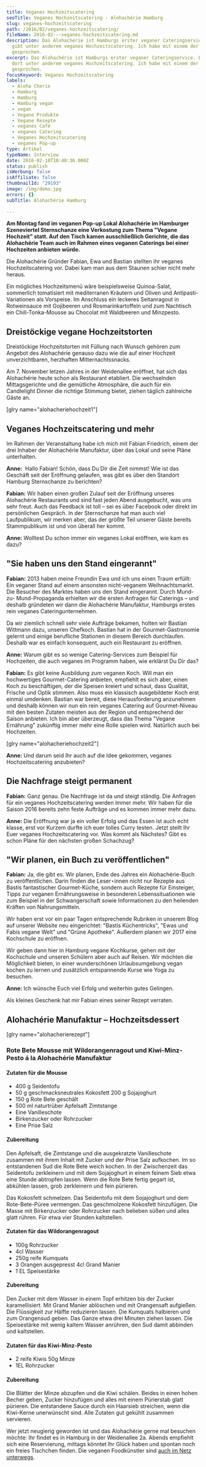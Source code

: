 ```yaml
---
title: Veganes Hochzeitscatering
seoTitle: Veganes Hochzeitscatering - Alohachérie Hamburg
slug: veganes-hochzeitscatering
path: /2016/02/veganes-hochzeitscatering/
fileName: 2016-02---veganes-hochzeitscatering.md
description: Das Alohachérie ist Hamburgs erster veganer Cateringservice. Es
  gibt unter anderem veganes Hochzeitscatering. Ich habe mit einem der Gründer
  gesprochen.
excerpt: Das Alohachérie ist Hamburgs erster veganer Cateringservice. Es gibt
  dort unter anderem veganes Hochzeitscatering. Ich habe mit einem der Gründer
  gesprochen.
focusKeyword: Veganes Hochzeitscatering
labels:
  - Aloha Cherie
  - Hamburg
  - Hamburg
  - Hamburg vegan
  - vegan
  - Vegane Produkte
  - Vegane Rezepte
  - veganes Café
  - veganes Catering
  - Veganes Hochzeitscatering
  - veganes Pop-up
type: Artikel
typeName: Interview
date: 2016-02-10T10:40:36.000Z
status: publish
isWerbung: false
isAffiliate: false
thumbnailId: "29193"
image: /img/demo.jpg
errors: {}
subTitle: Alohachérie Hamburg
  
---
```


**Am Montag fand im veganen Pop-up Lokal Alohachérie im Hamburger Szeneviertel
Sternschanze eine Verkostung zum Thema "Vegane Hochzeit" statt. Auf den Tisch
kamen ausschließlich Gerichte, die das Alohachérie Team auch im Rahmen eines
veganen Caterings bei einer Hochzeiten anbieten würde.**

Die Alohachérie Gründer Fabian, Ewa und Bastian stellten ihr veganes
Hochzeitscatering vor. Dabei kam man aus dem Staunen schier nicht mehr heraus.

Ein mögliches Hochzeitsmenü wäre beispielsweise Quinoa-Salat, sommerlich
tomatisiert mit mediterranen Kräutern und Oliven und Antipasti-Variationen als
Vorspeise. Im Anschluss ein leckeres Seitanragout in Rotweinsauce mit Gojibeeren
und Rosmarinkartoffeln und zum Nachtisch ein Chili-Tonka-Mousse au Chocolat mit
Waldbeeren und Minzpesto.

## Dreistöckige vegane Hochzeitstorten

Dreistöckige Hochzeitstorten mit Füllung nach Wunsch gehören zum Angebot des
Alohachérie genauso dazu wie die auf einer Hochzeit unverzichtbaren, herzhaften
Mitternachtssnacks.

Am 7. November letzen Jahres in der Weidenallee eröffnet, hat sich das
Alohachérie heute schon als Restaurant etabliert. Die wechselnden
Mittagsgerichte und die gemütliche Atmosphäre, die auch für ein Candlelight
Dinner die richtige Stimmung bietet, ziehen täglich zahlreiche Gäste an.

[glry name="alohacheriehochzeit1"]

## Veganes Hochzeitscatering und mehr

Im Rahmen der Veranstaltung habe ich mich mit Fabian Friedrich, einem der drei
Inhaber der Alohachérie Manufaktur, über das Lokal und seine Pläne unterhalten.

**Anne:**  Hallo Fabian! Schön, dass Du Dir die Zeit nimmst! Wie ist das
Geschäft seit der Eröffnung gelaufen, was gibt es über den Standort Hamburg
Sternschanze zu berichten?

**Fabian:** Wir haben einen großen Zulauf seit der Eröffnung unseres Alohachérie
Restaurants und sind fast jeden Abend ausgebucht, was uns sehr freut. Auch das
Feedback ist toll – sei es über Facebook oder direkt im persönlichen Gespräch.
In der Sternschanze hat man auch viel Laufpublikum, wir merken aber, das der
größte Teil unserer Gäste bereits Stammpublikum ist und von überall her kommt.

**Anne:** Wolltest Du schon immer ein veganes Lokal eröffnen, wie kam es dazu?

## "Sie haben uns den Stand eingerannt"

**Fabian:** 2013 haben meine Freundin Ewa und ich uns einen Traum erfüllt: Ein
veganer Stand auf einem ansonsten nicht-veganem Weihnachtsmarkt. Die Besucher
des Marktes haben uns den Stand eingerannt. Durch Mund-zu- Mund-Propaganda
erhielten wir die ersten Anfragen für Caterings – und deshalb gründeten wir dann
die Alohachérie Manufaktur, Hamburgs erstes rein veganes Cateringunternehmen.

Da wir ziemlich schnell sehr viele Aufträge bekamen, holten wir Bastian Wittmann
dazu, unseren Chefkoch. Bastian hat in der Gourmet-Gastronomie gelernt und
einige berufliche Stationen in diesem Bereich durchlaufen. Deshalb war es
einfach konsequent, auch ein Restaurant zu eröffnen.

**Anne:** Warum gibt es so wenige Catering-Services zum Beispiel für Hochzeiten,
die auch veganes im Programm haben, wie erklärst Du Dir das?

**Fabian:** Es gibt keine Ausbildung zum veganen Koch. Will man ein hochwertiges
Gourmet-Catering anbieten, empfiehlt es sich aber, einen Koch zu beschäftigen,
der die Speisen kreiert und schaut, dass Qualität, Frische und Optik stimmen.
Also muss ein klassisch ausgebildeter Koch erst einmal umdenken. Bastian war
bereit, diese Herausforderung anzunehmen und deshalb können wir nun ein rein
veganes Catering auf Gourmet-Niveau mit den besten Zutaten meisten aus der
Region und entsprechend der Saison anbieten. Ich bin aber überzeugt, dass das
Thema "Vegane Ernährung" zukünftig immer mehr eine Rolle spielen wird. Natürlich
auch bei Hochzeiten.

[glry name="alohacheriehochzeit2"]

**Anne:** Und darum seid Ihr auch auf die Idee gekommen, veganes
Hochzeitscatering anzubieten?

## Die Nachfrage steigt permanent

**Fabian:** Ganz genau. Die Nachfrage ist da und steigt ständig. Die Anfragen
für ein veganes Hochzeitscatering werden immer mehr. Wir haben für die Saison
2016 bereits zehn feste Aufträge und es kommen immer mehr dazu.

**Anne:** Die Eröffnung war ja ein voller Erfolg und das Essen ist auch echt
klasse, erst vor Kurzem durfte ich euer tolles Curry testen. Jetzt stellt Ihr
Euer veganes Hochzeitscatering vor. Was kommt als Nächstes? Gibt es schon Pläne
für den nächsten großen Schachzug?

## "Wir planen, ein Buch zu veröffentlichen"

**Fabian:** Ja, die gibt es. Wir planen, Ende des Jahres ein Alohachérie-Buch zu
veröffentlichen. Darin finden die Leser⋆innen nicht nur Rezepte aus Bastis
fantastischer Gourmet-Küche, sondern auch Rezepte für Einsteiger, Tipps zur
veganen Ernährungsweise in besonderen Lebenssituationen wie zum Beispiel in der
Schwangerschaft sowie Informationen zu den heilenden Kräften von
Nahrungsmitteln.

Wir haben erst vor ein paar Tagen entsprechende Rubriken in unserem Blog auf
unserer Website neu eingerichtet: "Bastis Küchentricks", "Ewas und Fabis vegane
Welt" und "Grüne Apotheke". Außerdem planen wir 2017 eine Kochschule zu
eröffnen.

Wir geben dann hier in Hamburg vegane Kochkurse, gehen mit der Kochschule und
unseren Schülern aber auch auf Reisen. Wir möchten die Möglichkeit bieten, in
einer wunderschönen Urlaubsumgebung vegan kochen zu lernen und zusätzlich
entspannende Kurse wie Yoga zu besuchen.

**Anne:** Ich wünsche Euch viel Erfolg und weiterhin gutes Gelingen.

Als kleines Geschenk hat mir Fabian eines seiner Rezept verraten.

## Alohachérie Manufaktur – Hochzeitsdessert

[glry name="alohacherierezept"]

### Rote Bete Mousse mit Wildorangenragout und Kiwi-Minz-Pesto á la Alohachérie Manufaktur

#### Zutaten für die Mousse

- 400 g Seidentofu
- 50 g geschmacksneutrales Kokosfett 200 g Sojajoghurt
- 150 g Rote Bete geschält
- 500 ml naturtrüber Apfelsaft Zimtstange
- Eine Vanilleschote
- Birkenzucker oder Rohrzucker
- Eine Prise Salz

#### Zubereitung

Den Apfelsaft, die Zimtstange und die ausgekratzte Vanilleschote zusammen mit
ihrem Inhalt mit Zucker und der Prise Salz aufkochen. Im so entstandenen Sud die
Rote Bete weich kochen. In der Zwischenzeit das Seidentofu zerkleinern und mit
dem Sojajoghurt in einem feinem Sieb etwa eine Stunde abtropfen lassen. Wenn die
Rote Bete fertig gegart ist, abkühlen lassen, grob zerkleinern und fein
pürieren.

Das Kokosfett schmelzen. Das Seidentofu mit dem Sojajoghurt und dem
Rote-Bete-Püree vermengen. Das geschmolzene Kokosfett hinzufügen. Die Masse mit
Birkenzucker oder Rohrzucker nach belieben süßen und alles glatt rühren. Für
etwa vier Stunden kaltstellen.

#### Zutaten für das Wildorangenragout

- 100g Rohrzucker
- 4cl Wasser
- 250g reife Kumquats
- 3 Orangen ausgepresst 4cl Grand Manier
- 1 EL Speisestärke

#### Zubereitung

Den Zucker mit dem Wasser in einem Topf erhitzen bis der Zucker karamellisiert.
Mit Grand Manier ablöschen und mit Orangensaft aufgießen. Die Flüssigkeit zur
Hälfte reduzieren lassen. Die Kumquats halbieren und zum Orangensud geben. Das
Ganze etwa drei Minuten ziehen lassen. Die Speisestärke mit wenig kaltem Wasser
anrühren, den Sud damit abbinden und kaltstellen.

#### Zutaten für das Kiwi-Minz-Pesto

- 2 reife Kiwis 50g Minze
- 1EL Rohrzucker

#### Zubereitung

Die Blätter der Minze abzupfen und die Kiwi schälen. Beides in einen hohen
Becher geben, Zucker hinzufügen und alles mit einem Pürierstab glatt pürieren.
Die entstandene Sauce durch ein Haarsieb streichen, wenn die Kiwi-Kerne
unerwünscht sind. Alle Zutaten gut gekühlt zusammen servieren.

Wer jetzt neugierig geworden ist und das Alohachérie gerne mal besuchen möchte:
Ihr findet es in Hamburg in der Weidenallee 2a. Abends empfiehlt sich eine
Reservierung, mittags könntet Ihr Glück haben und spontan noch ein freies
Tischchen finden. Die veganen Foodkünstler sind
[auch im Netz unterwegs](https://www.alohacherie.de/).

  